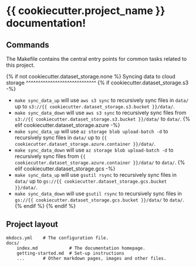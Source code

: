 # {{ cookiecutter.project_name }} documentation!

## Commands

The Makefile contains the central entry points for common tasks related to this project.

{% if not cookiecutter.dataset_storage.none %}
Syncing data to cloud storage
^^^^^^^^^^^^^^^^^^^^^^^^^^^^^
{% if cookiecutter.dataset_storage.s3 -%}
* `make sync_data_up` will use `aws s3 sync` to recursively sync files in `data/` up to `s3://{{ cookiecutter.dataset_storage.s3.bucket }}/data/`.
* `make sync_data_down` will use `aws s3 sync` to recursively sync files from `s3://{{ cookiecutter.dataset_storage.s3.bucket }}/data/` to `data/`.
{% elif cookiecutter.dataset_storage.azure -%}
* `make sync_data_up` will use `az storage blob upload-batch -d` to recursively sync files in `data/` up to `{{ cookiecutter.dataset_storage.azure.container }}/data/`.
* `make sync_data_down` will use `az storage blob upload-batch -d` to recursively sync files from `{{ cookiecutter.dataset_storage.azure.container }}/data/` to `data/`.
{% elif cookiecutter.dataset_storage.gcs -%}
* `make sync_data_up` will use `gsutil rsync` to recursively sync files in `data/` up to `gs://{{ cookiecutter.dataset_storage.gcs.bucket }}/data/`.
* `make sync_data_down` will use `gsutil rsync` to recursively sync files in `gs://{{ cookiecutter.dataset_storage.gcs.bucket }}/data/` to `data/`.
{% endif %}
{% endif %}


## Project layout

    mkdocs.yml    # The configuration file.
    docs/
        index.md            # The documentation homepage.
        getting-started.md  # Set-up instructions
        ...       # Other markdown pages, images and other files.
